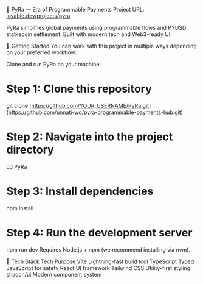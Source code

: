 🧾 PyRa — Era of Programmable Payments
Project URL: [lovable.dev/projects/pyra](https://preview--pyra-programmable-payments-hub.lovable.app/)

PyRa simplifies global payments using programmable flows and PYUSD stablecoin settlement.
Built with modern tech and Web3-ready UI.

🚀 Getting Started
You can work with this project in multiple ways depending on your preferred workflow:

Clone and run PyRa on your machine:

# Step 1: Clone this repository
git clone [https://github.com/YOUR_USERNAME/PyRa.git](https://github.com/unnati-wq/pyra-programmable-payments-hub.git)

# Step 2: Navigate into the project directory
cd PyRa

# Step 3: Install dependencies
npm install

# Step 4: Run the development server
npm run dev
Requires Node.js + npm (we recommend installing via nvm).

🧪 Tech Stack
Tech	Purpose
Vite	Lightning-fast build tool
TypeScript	Typed JavaScript for safety
React	UI framework
Tailwind CSS	Utility-first styling
shadcn/ui	Modern component system


